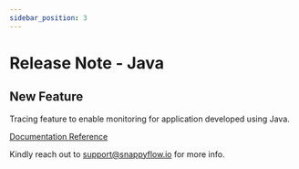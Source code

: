 ```yaml
---
sidebar_position: 3 
---
```

# Release Note - Java

## New Feature

Tracing feature to enable monitoring for application developed using Java.

[Documentation Reference](/docs/Tracing/java/overview)

Kindly reach out to [support@snappyflow.io](mailto:support@snappyflow.io) for more info.


